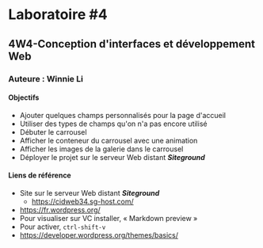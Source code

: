 # Laboratoire #4
## 4W4-Conception d'interfaces et développement Web
### Auteure : Winnie Li

#### Objectifs
- Ajouter quelques champs personnalisés pour la page d'accueil
- Utiliser des types de champs qu'on n'a pas encore utilisé
- Débuter le carrousel
- Afficher le conteneur du carrousel avec une animation
- Afficher les images de la galerie dans le carrousel
- Déployer le projet sur le serveur Web distant **_Siteground_**

#### Liens de référence
- Site sur le serveur Web distant **_Siteground_**
    - https://cidweb34.sg-host.com/
- https://fr.wordpress.org/
- Pour visualiser sur VC installer, « Markdown preview »
- Pour activer, `ctrl-shift-v`
- https://developer.wordpress.org/themes/basics/